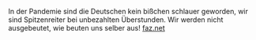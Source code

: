 In der Pandemie sind die Deutschen kein bißchen schlauer geworden, wir sind Spitzenreiter bei unbezahlten Überstunden. Wir werden nicht ausgebeutet, wie beuten uns selber aus! [faz.net](https://www.faz.net/aktuell/karriere-hochschule/buero-co/neue-studie-deutschland-ist-spitzenreiter-bei-unbezahlten-ueberstunden-16132010.html "Deutschland ist Spitzenreiter bei unbezahlten Überstunden")